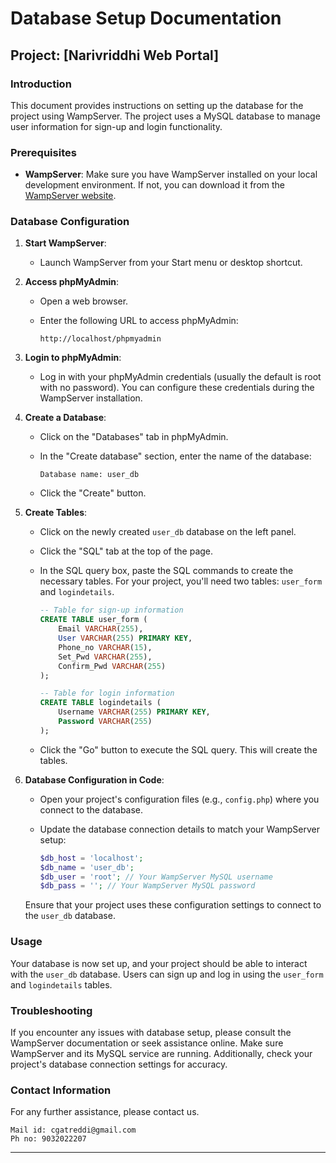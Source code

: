 # Database Setup Documentation

## Project: [Narivriddhi Web Portal]

### Introduction

This document provides instructions on setting up the database for the project using WampServer. The project uses a MySQL database to manage user information for sign-up and login functionality.

### Prerequisites

- **WampServer**: Make sure you have WampServer installed on your local development environment. If not, you can download it from the [WampServer website](https://www.wampserver.com/).

### Database Configuration

1. **Start WampServer**:

   - Launch WampServer from your Start menu or desktop shortcut.

2. **Access phpMyAdmin**:

   - Open a web browser.
   - Enter the following URL to access phpMyAdmin:

     ```
     http://localhost/phpmyadmin
     ```

3. **Login to phpMyAdmin**:

   - Log in with your phpMyAdmin credentials (usually the default is root with no password). You can configure these credentials during the WampServer installation.

4. **Create a Database**:

   - Click on the "Databases" tab in phpMyAdmin.
   - In the "Create database" section, enter the name of the database:

     ```
     Database name: user_db
     ```

   - Click the "Create" button.

5. **Create Tables**:

   - Click on the newly created `user_db` database on the left panel.
   - Click the "SQL" tab at the top of the page.

   - In the SQL query box, paste the SQL commands to create the necessary tables. For your project, you'll need two tables: `user_form` and `logindetails`.

     ```sql
     -- Table for sign-up information
     CREATE TABLE user_form (
         Email VARCHAR(255),
         User VARCHAR(255) PRIMARY KEY,
         Phone_no VARCHAR(15),
         Set_Pwd VARCHAR(255),
         Confirm_Pwd VARCHAR(255)
     );

     -- Table for login information
     CREATE TABLE logindetails (
         Username VARCHAR(255) PRIMARY KEY,
         Password VARCHAR(255)
     );
     ```

   - Click the "Go" button to execute the SQL query. This will create the tables.

6. **Database Configuration in Code**:

   - Open your project's configuration files (e.g., `config.php`) where you connect to the database.
   - Update the database connection details to match your WampServer setup:

     ```php
     $db_host = 'localhost';
     $db_name = 'user_db';
     $db_user = 'root'; // Your WampServer MySQL username
     $db_pass = ''; // Your WampServer MySQL password
     ```

   Ensure that your project uses these configuration settings to connect to the `user_db` database.

### Usage

Your database is now set up, and your project should be able to interact with the `user_db` database. Users can sign up and log in using the `user_form` and `logindetails` tables.

### Troubleshooting

If you encounter any issues with database setup, please consult the WampServer documentation or seek assistance online. Make sure WampServer and its MySQL service are running. Additionally, check your project's database connection settings for accuracy.

### Contact Information

For any further assistance, please contact us.
```
Mail id: cgatreddi@gmail.com
Ph no: 9032022207
```
---
